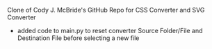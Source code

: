Clone of Cody J. McBride's GitHub Repo for CSS Converter and SVG Converter

- added code to main.py to reset converter Source Folder/File and Destination File before selecting a new file
